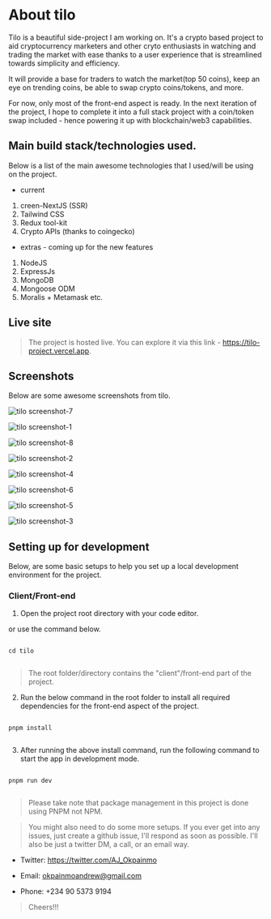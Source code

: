 # About tilo

Tilo is a beautiful side-project I am working on. It's a crypto based project to aid cryptocurrency marketers and other cryto enthusiasts in watching and trading the market with ease thanks to a user experience that is streamlined towards simplicity and efficiency.

It will provide a base for traders to watch the market(top 50 coins), keep an eye on trending coins, be able to swap crypto coins/tokens, and more.

For now, only most of the front-end aspect is ready. In the next iteration of the project, I hope to complete it into a full stack project with a coin/token swap included - hence powering it up with blockchain/web3 capabilities.

## Main build stack/technologies used.

Below is a list of the main awesome technologies that I used/will be using on the project.

- current

1. creen-NextJS (SSR)
2. Tailwind CSS
3. Redux tool-kit
4. Crypto APIs (thanks to coingecko)

- extras - coming up for the new features

1. NodeJS
2. ExpressJs
3. MongoDB
4. Mongoose ODM
5. Moralis + Metamask etc.

## Live site

> The project is hosted live. You can explore it via this link - https://tilo-project.vercel.app.

<!-- ## Live demo

> You can watch a live demo of the project here - https://www.awesomescreenshot.com/video/13008461?key=e8314a86270462007152e3b172ec00aa - checkout the demo video to get wowed even further. -->

## Screenshots

Below are some awesome screenshots from tilo.

![tilo screenshot-7](./assets/images/screen-7.png)

![tilo screenshot-1](./assets/images/screen-1.png)

![tilo screenshot-8](./assets/images/screen-8.png)

![tilo screenshot-2](./assets/images/screen-2.png)

![tilo screenshot-4](./assets/images/screen-4.png)

![tilo screenshot-6](./assets/images/screen-6.png)

![tilo screenshot-5](./assets/images/screen-5.png)

![tilo screenshot-3](./assets/images/screen-3.png)

## Setting up for development

Below, are some basic setups to help you set up a local development environment for the project.

### Client/Front-end

1. Open the project root directory with your code editor.

or use the command below.

```

cd tilo


```

> The root folder/directory contains the "client"/front-end part of the project.

2. Run the below command in the root folder to install all required dependencies for the front-end aspect of the project.

```

pnpm install


```

3. After running the above install command, run the following command to start the app in development mode.

```

pnpm run dev


```

> Please take note that package management in this project is done using PNPM not NPM.

> You might also need to do some more setups. If you ever get into any issues, just create a github issue, I'll respond as soon as possible. I'll also be just a twitter DM, a call, or an email way.

- Twitter: https://twitter.com/AJ_Okpainmo

- Email: okpainmoandrew@gmail.com

- Phone: +234 90 5373 9194

> Cheers!!!
